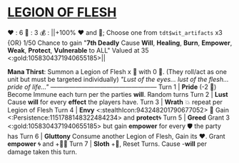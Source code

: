 # [__**LEGION OF FLESH**__](<https://www.youtube.com/watch?v=zP_1e30FWsE>)
❤️ : 6
🔷 : 3
💰 : ||+100% ❤️ and 🔷; Choose one from `tdt$wit_artifacts` x3 {OR} 1/50 Chance to gain "**7th Deadly** Cause __Will__, __Healing__, __Burn__, __Empower__, __Weak__, __Protect__, __Vulnerable__ to ALL" Valued at 35 <:gold:1058304371940655185>||

**Mana Thirst**: Summon a Legion of Flesh x 👥 with 0 🔷. (They roll/act as one unit but must be targeted individually)
*"Lust of the eyes... lust of the flesh... pride of life..."*
—————————————————
Turn 1  | **Pride** (-2 🔷) Become Immune each turn per the parties __will__. Random turns
Turn 2 | **Lust** Cause __will__ for every __effect__ the players have.
Turn 3 | **Wrath** 💥 repeat per Legion of Flesh
Turn 4 | **Envy** <:stealthIcon:943248201790677052> 🔀 Gain <:Persistence:1151788148322484234> and __protect__🌀
Turn 5 | **Greed** Grant 3 <:gold:1058304371940655185> but gain __empower__ for every 🛡️ the party has
Turn 6 | **Gluttony** Consume another Legion of Flesh, Gain its ❤️. Grant __empower__ 🌀 and +🔷🌀
Turn 7 | **Sloth** +🔷, Reset Turns. Cause -__will__ per damage taken this turn.
